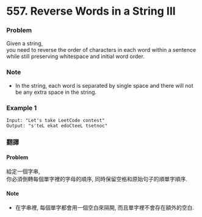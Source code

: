 # 557. Reverse Words in a String III

### Problem 
Given a string,  
you need to reverse the order of characters in each word within a sentence while still preserving whitespace and initial word order.

### Note  
 - In the string, each word is separated by single space and there will not be any extra space in the string.

### Example 1
```
Input: "Let's take LeetCode contest"
Output: "s'teL ekat edoCteeL tsetnoc"
```


  
### 翻譯
#### Problem
給定一個字串,  
你必須倒轉每個單字裡的字母的順序, 同時保留空格和原始句子的順單字順序.  

#### Note 
 - 在字串裡, 每個單字都會用一個空白來隔開, 而且單字裡不會存在額外的空白.  
